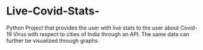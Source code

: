 # Live-Covid-Stats-
Python Project that provides the user with live stats to the user about Covid-19 Virus with respect to cities of India through an API. The same data can further be visualized through graphs.
